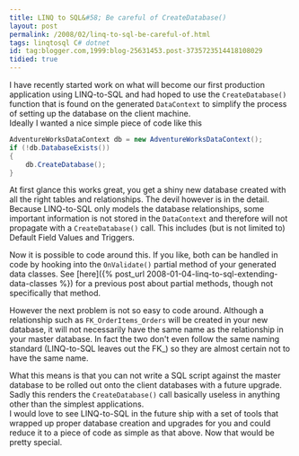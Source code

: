 ```yaml
---
title: LINQ to SQL&#58; Be careful of CreateDatabase()
layout: post
permalink: /2008/02/linq-to-sql-be-careful-of.html
tags: linqtosql C# dotnet
id: tag:blogger.com,1999:blog-25631453.post-3735723514418108029
tidied: true
---
```


I have recently started work on what will become our first production application using LINQ-to-SQL and had hoped to use the `CreateDatabase()` function that is found on the generated `DataContext` to simplify the process of setting up the database on the client machine.  
Ideally I wanted a nice simple piece of code like this

```csharp
AdventureWorksDataContext db = new AdventureWorksDataContext();
if (!db.DatabaseExists())
{
    db.CreateDatabase();
}
```


At first glance this works great, you get a shiny new database created with all the right tables and relationships. The devil however is in the detail.  
Because LINQ-to-SQL only models the database relationships, some important information is not stored in the `DataContext` and therefore will not propagate with a `CreateDatabase()` call. This includes (but is not limited to) Default Field Values and Triggers.

Now it is possible to code around this. If you like, both can be handled in code by hooking into the `OnValidate()` partial method of your generated data classes. See [here]({% post_url 2008-01-04-linq-to-sql-extending-data-classes %}) for a previous post about partial methods, though not specifically that method.

However the next problem is not so easy to code around. Although a relationship such as `FK_OrderItems_Orders` will be created in your new database, it will not necessarily have the same name as the relationship in your master database. In fact the two don't even follow the same naming standard (LINQ-to-SQL leaves out the FK_) so they are almost certain not to have the same name.

What this means is that you can not write a SQL script against the master database to be rolled out onto the client databases with a future upgrade.
Sadly this renders the `CreateDatabase()` call basically useless in anything other than the simplest applications.  
I would love to see LINQ-to-SQL in the future ship with a set of tools that wrapped up proper database creation and upgrades for you and could reduce it to a piece of code as simple as that above. Now that would be pretty special.
